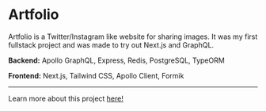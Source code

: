 # Artfolio

Artfolio is a Twitter/Instagram like website for sharing images. It was my first fullstack project and was made to try out Next.js and GraphQL.

**Backend:** Apollo GraphQL, Express, Redis, PostgreSQL, TypeORM

**Frontend:** Next.js, Tailwind CSS, Apollo Client, Formik

---

Learn more about this project [here!](https://www.jamesmulvaney.co.uk/projects/artfolio)
